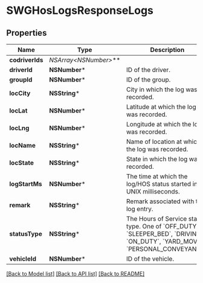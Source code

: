 # SWGHosLogsResponseLogs

## Properties
Name | Type | Description | Notes
------------ | ------------- | ------------- | -------------
**codriverIds** | **NSArray&lt;NSNumber*&gt;*** |  | [optional] 
**driverId** | **NSNumber*** | ID of the driver. | [optional] 
**groupId** | **NSNumber*** | ID of the group. | [optional] 
**locCity** | **NSString*** | City in which the log was recorded. | [optional] 
**locLat** | **NSNumber*** | Latitude at which the log was recorded. | [optional] 
**locLng** | **NSNumber*** | Longitude at which the log was recorded. | [optional] 
**locName** | **NSString*** | Name of location at which the log was recorded. | [optional] 
**locState** | **NSString*** | State in which the log was recorded. | [optional] 
**logStartMs** | **NSNumber*** | The time at which the log/HOS status started in UNIX milliseconds. | [optional] 
**remark** | **NSString*** | Remark associated with the log entry. | [optional] 
**statusType** | **NSString*** | The Hours of Service status type. One of &#x60;OFF_DUTY&#x60;, &#x60;SLEEPER_BED&#x60;, &#x60;DRIVING&#x60;, &#x60;ON_DUTY&#x60;, &#x60;YARD_MOVE&#x60;, &#x60;PERSONAL_CONVEYANCE&#x60;. | [optional] 
**vehicleId** | **NSNumber*** | ID of the vehicle. | [optional] 

[[Back to Model list]](../README.md#documentation-for-models) [[Back to API list]](../README.md#documentation-for-api-endpoints) [[Back to README]](../README.md)


